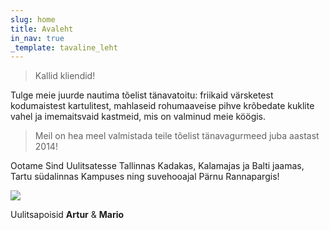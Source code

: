```yaml
---
slug: home
title: Avaleht
in_nav: true
_template: tavaline_leht
---
```


> Kallid kliendid! 

Tulge meie juurde nautima tõelist tänavatoitu: friikaid värsketest kodumaistest kartulitest, mahlaseid rohumaaveise pihve krõbedate kuklite vahel ja imemaitsvaid kastmeid, mis on valminud meie köögis.

> Meil on hea meel valmistada teile tõelist tänavagurmeed juba aastast 2014!

Ootame Sind Uulitsatesse Tallinnas Kadakas, Kalamajas ja Balti jaamas, Tartu südalinnas Kampuses ning suvehooajal Pärnu Rannapargis!

![](/uploadsuploads/uulitsapoisid.png)

Uulitsapoisid **Artur** & **Mario**
